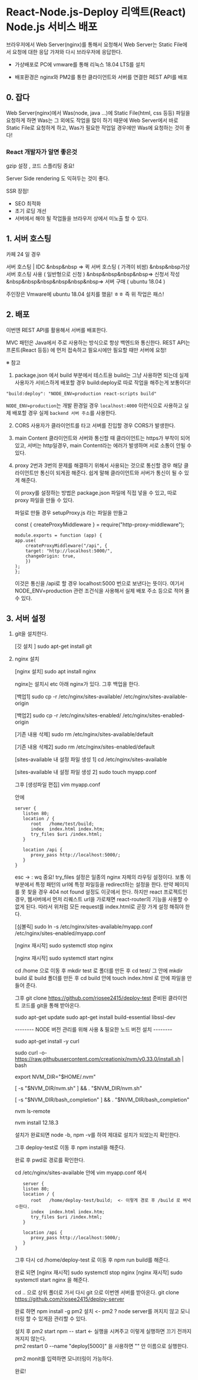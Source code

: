 # React-Node.js-Deploy 리액트(React) Node.js 서비스 배포

브라우저에서 Web Server(nginx)를 통해서 요청해서 Web Server는 Static File에서 요청에 대한 응답 가져와 다시 브라우저에 응답한다.

- 가상배포로 PC에 vmware를 통해 리눅스 18.04 LTS를 설치

- 배포환경은 nginx와 PM2를 통한 클라이언트와 서버를 연결한 REST API를 배포

## 0. 잡다

Web Server(nginx)에서 Was(node, java ...)에 Static File(html, css 등등) 파일을 요청하게 하면 Was는 그 외에도 작업을 많이 하기 때문에
Web Server에서 바로 Static File로 요청하게 하고, Was가 필요한 작업일 경우에만 Was에 요청하는 것이 좋다!

### React 개발자가 알면 좋은것

gzip 설정 , 코드 스플리팅 중요!

Server Side rendering 도 익혀두는 것이 좋다.

SSR 장점!

- SEO 최적화
- 초기 로딩 개선
- 서버에서 해야 될 작업들을 브라우저 상에서 미노출 할 수 있다.

## 1. 서버 호스팅

카페 24 일 경우

서버 호스팅 | IDC
&nbsp&nbsp => 퀵 서버 호스팅 ( 가격이 비쌈)
&nbsp&nbsp가상 서버 호스팅 사용 ( 일반형으로 신청 )
&nbsp&nbsp&nbsp&nbsp=> 신청서 작성
&nbsp&nbsp&nbsp&nbsp&nbsp&nbsp=> 서버 구매 ( ubuntu 18.04 )

주인장은 Vmware에 ubuntu 18.04 설치를 했음! ㅎㅎ
즉 위 작업은 패스!

## 2. 배포

이번엔 REST API를 활용해서 서버를 배포한다.

MVC 패턴은 Java에서 주로 사용하는 방식으로 항상 백엔드와 통신한다.
REST API는 프론트(React 등등) 에 먼저 접속하고 필요시에만 필요할 때만 서버에 요청!

※ 참고

1. package.json 에서 build 부분에서 테스트용 build는 그냥 사용하면 되는데
   실제 사용자가 서비스하게 배포할 경우 build:deploy로 따로 작업을 해주는게 보통이다!

`"build:deploy": "NODE_ENV=production react-scripts build"`

`NODE_ENV=production`는 개발 환경일 경우 `localhost:4000` 이런식으로 사용하고
실제 배포할 경우 실제 `backend 서버 주소`를 사용한다.

2. CORS
   사용자가 클라이언트를 타고 서버를 진입할 경우 CORS가 발생한다.

3. main Content
   클라이언트와 서버와 통신할 때 클라이언트는 https가 부착이 되어 있고, 서버는 http일경우,
   main Content라는 에러가 발생하며 서로 소통이 안될 수 있다.

4. proxy
   2번과 3번의 문제를 해결하기 위해서 사용되는 것으로 통신할 경우 해당 클라이언트만 통신이 되게끔 해준다.
   쉽게 말해 클라이언트와 서버가 통신이 될 수 있게 해준다.

   이 proxy를 설정하는 방법은 package.json 파일에 직접 넣을 수 있고, 따로 proxy 파일을 만들 수 있다.

   파일로 만들 경우 setupProxy.js 라는 파일을 만들고

   const { createProxyMiddleware } = require("http-proxy-middleware");

   ```
   module.exports = function (app) {
   app.use(
       createProxyMiddleware("/api", {
       target: "http://localhost:5000/",
       changeOrigin: true,
       })
   );
   };
   ```

   이것은 통신을 /api로 할 경우 localhost:5000 번으로 보낸다는 뜻이다.
   여기서 NODE_ENV=production 관련 조건식을 사용해서 실제 배포 주소 등으로 적어 줄 수 있다.

## 3. 서버 설정

1. git을 설치한다.

   [깃 설치 ] sudo apt-get install git

2. nginx 설치

   [nginx 설치] sudo apt install nginx

   nginx는 설치시 etc 아래 nginx가 있다.
   그후 백업을 한다.

   [백업1] sudo cp -r /etc/nginx/sites-available/ /etc/nginx/sites-available-origin
   
   [백업2] sudo cp -r /etc/nginx/sites-enabled/ /etc/nginx/sites-enabled-origin
   
   [기존 내용 삭제] sudo rm /etc/nginx/sites-available/default
   
   [기존 내용 삭제2] sudo rm /etc/nginx/sites-enabled/default
   
   [sites-available 내 설정 파일 생성 1] cd /etc/nginx/sites-available
   
   [sites-available 내 설정 파일 생성 2] sudo touch myapp.conf
   

   그후 [생성파일 편집] vim myapp.conf

   안에

   ```
   server {
      listen 80;
      location / {
         root   /home/test/build;
         index  index.html index.htm;
         try_files $uri /index.html;
      }

      location /api {
         proxy_pass http://localhost:5000/;
      }
   }
   ```

   esc -> : wq
   중요! try_files 설정은 일종의 nginx 자체의 라우팅 설정이다. 
   보통 이 부분에서 특정 패턴의 url에 특정 파일등을 redirect하는 설정을 한다. 만약 페이지를 못 찾을 경우 404 not found 설정도 이곳에서 한다.
   하지만 react 프로젝트인 경우, 웹서버에서 먼저 리퀘스트 url을 가로채면 react-router의 기능을 사용할 수 없게 된다. 따라서 위처럼 모든 request를 index.html로 곧장 가게 설정 해줘야 한다.
   
   [심볼릭] sudo ln -s /etc/nginx/sites-available/myapp.conf /etc/nginx/sites-enabled/myapp.conf
   
   [nginx 재시작] sudo systemctl stop nginx
   
   [nginx 재시작] sudo systemctl start nginx

   cd /home 으로 이동 후 mkdir test 로 폴더를 만든 후 cd test/ 그 안에 mkdir build 로 build 폴더를 만든 후 cd build
   안에 touch index.html 로 안에 파일을 만들어 준다.

   그후
   git clone https://github.com/riosee2415/deploy-test
   준비된 클라이언트 코드를 git을 통해 받아온다.

   sudo apt-get update
   sudo apt-get install build-essential libssl-dev

   -------- NODE 버전 관리를 위해 사용 & 필요한 노드 버전 설치 --------
   
   sudo apt-get install -y curl
   
   sudo curl -o- https://raw.githubusercontent.com/creationix/nvm/v0.33.0/install.sh | bash
   
   export NVM_DIR="$HOME/.nvm"
   
   [ -s "$NVM_DIR/nvm.sh" ] && . "$NVM_DIR/nvm.sh"
   
   [ -s "$NVM_DIR/bash_completion" ] && . "\$NVM_DIR/bash_completion"
   
   nvm ls-remote

   nvm install 12.18.3

   설치가 완료되면 node -b, npm -v를 하여 제대로 설치가 되었는지 확인한다.

   그후 deploy-test로 이동 후 npm install을 해준다.

   완료 후 pwd로 경로를 확인한다.

   cd /etc/nginx/sites-available 안에
   vim myapp.conf 에서

   ```
      server {
      listen 80;
      location / {
         root   /home/deploy-test/build;  <- 이렇게 경로 후 /build 로 벼녁ㅇ한다.
         index  index.html index.htm;
         try_files $uri /index.html;
      }

      location /api {
         proxy_pass http://localhost:5000/;
      }
   }
   ```

   그후 다시 cd /home/deploy-test 로 이동 후 npm run build를 해준다.

   완료 되면
   [nginx 재시작] sudo systemctl stop nginx
   [nginx 재시작] sudo systemctl start nginx
   을 해준다.

   cd .. 으로 상위 폴더로 가서 다시 git 으로 이번엔 서버를 받아온다.
   git clone https://github.com/riosee2415/deploy-server

   완료 하면 npm install -g pm2 설치 <- pm2 ? node server를 꺼지지 않고 모니터링 할 수 있게끔 관리할 수 있다.

   설치 후 pm2 start npm -- start <- 실행을 시켜주고 이렇게 실행하면 끄기 전까지 꺼지지 않는다.<br />
   pm2 restart 0 --name "deploy[5000]" 을 사용하면 "" 안 이름으로 실행한다.

   pm2 monit를 입력하면 모니터링이 가능하다.

   완료!
